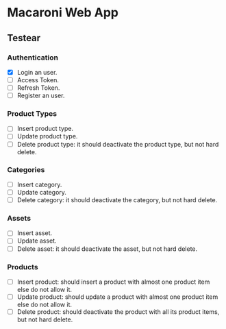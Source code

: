 # Macaroni Web App

## Testear

### Authentication

- [x] Login an user.
- [ ] Access Token.
- [ ] Refresh Token.
- [ ] Register an user.

### Product Types

- [ ] Insert product type.
- [ ] Update product type.
- [ ] Delete product type: it should deactivate the product type, but not hard delete.

### Categories

- [ ] Insert category.
- [ ] Update category.
- [ ] Delete category: it should deactivate the category, but not hard delete.

### Assets

- [ ] Insert asset.
- [ ] Update asset.
- [ ] Delete asset: it should deactivate the asset, but not hard delete.

### Products

- [ ] Insert product: should insert a product with almost one product item else do not allow it.
- [ ] Update product: should update a product with almost one product item else do not allow it.
- [ ] Delete product: should deactivate the product with all its product items, but not hard delete.
